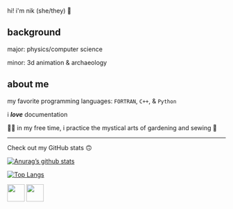 hi! i'm nik (she/they) :tada:

## background
major: physics/computer science

minor: 3d animation & archaeology

## about me

my favorite programming languages: ```FORTRAN```, ```C++```, & ```Python```

i ***love*** documentation

:mage_woman: in my free time, i practice the mystical arts of gardening and
sewing :thread:

--------------------------------------------------------------------------------

Check out my GitHub stats :upside_down_face:

[![Anurag’s github stats](https://github-readme-stats.vercel.app/api?username=NikolasVKN&show_icons=true&bg_color=30,e96443,904e95&title_color=fff&text_color=fff)](https://github.com/NikolasVKN)

[![Top Langs](https://github-readme-stats.vercel.app/api/top-langs/?username=NikolasVKN&layout=compact&bg_color=30,e96443,904e95&title_color=fff&text_color=fff)](https://github.com/NikolasVKN)

<img href="https://instagram.com/nvknanimations" src="https://raw.githubusercontent.com/NikolasVKN/NikolasVKN/main/images/instagram.svg" width=40>
<img href="https://linkedin.com/in/Nikolas-VK-Nguyen" src="https://raw.githubusercontent.com/NikolasVKN/NikolasVKN/main/images/linkedin.svg" width=40>
